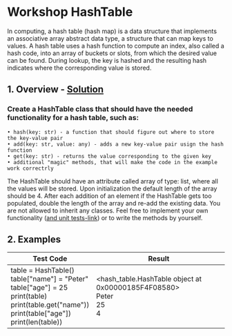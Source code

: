 # Workshop HashTable
In computing, a hash table (hash map) is a data structure that implements an associative array abstract data type, a structure that can map keys to values. A hash table uses a hash function to compute an index, also called a hash code, into an array of buckets or slots, from which the desired value can be found. During lookup, the key is hashed and the resulting hash indicates where the corresponding value is stored.
##    1. Overview - [Solution](https://github.com/borislavstoychev/Soft_Uni/blob/master/soft_uni_OOP/Workshops/hash_table/hash_table.py)
### Create a HashTable class that should have the needed functionality for a hash table, such as:
    • hash(key: str) - a function that should figure out where to store the key-value pair
    • add(key: str, value: any) - adds a new key-value pair usign the hash function
    • get(key: str) - returns the value corresponding to the given key
    • additional "magic" methods, that will make the code in the example work correctrly
The HashTable should have an attribute called array of type: list, where all the values will be stored. Upon initialization the default length of the array should be 4. After each addition of an element if the HashTable gets too populated, double the length of the array and re-add the existing data.
You are not allowed to inherit any classes. Feel free to implement your own functionality ([and unit tests-link](https://github.com/borislavstoychev/Soft_Uni/blob/master/soft_uni_OOP/Workshops/hash_table/test_hash_table.py)) or to write the methods by yourself.
##    2. Examples
Test Code | Result
----------| ------
table = HashTable()<br>table["name"] = "Peter"<br>table["age"] = 25 <br>print(table)<br>print(table.get("name"))<br>print(table["age"])<br>print(len(table)) | <hash_table.HashTable object at 0x00000185F4F08580><br>Peter<br>25<br>4
